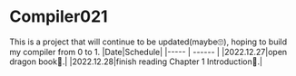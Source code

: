 # Compiler021
This is a project that will continue to be updated(maybe🙄), hoping to build my compiler from 0 to 1.
|Date|Schedule|
|----- | ------ |
|2022.12.27|open dragon book🐉.|
|2022.12.28|finish reading Chapter 1 Introduction🥝.|
